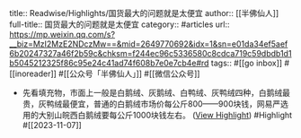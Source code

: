 title:: Readwise/Highlights/国货最大的问题就是太便宜
author:: [[半佛仙人]]
full-title:: 国货最大的问题就是太便宜
category:: #articles
url:: https://mp.weixin.qq.com/s?__biz=MzI2MzE2NDczMw==&mid=2649770692&idx=1&sn=e01da34ef5aef6b20247327a46f2b59c&chksm=f244ec96c5336580c8cdca719c59dbdb1d1b5045212325f86c95e24c41ad74f608b7e0e7cb4e#rd
tags:: #[[go inbox]] #[[inoreader]] #[[公众号「半佛仙人」]] #[[微信公众号]]
- 先看填充物，市面上一般是白鹅绒、灰鹅绒、白鸭绒、灰鸭绒四种，白鹅绒最贵，灰鸭绒最便宜，普通的白鹅绒市场价每公斤800——900块钱，网易严选用的大别山皖西白鹅绒要每公斤1000块钱左右。 ([View Highlight](https://read.readwise.io/read/01hekvq4w4kejtys04sd0b7agg)) #Highlight #[[2023-11-07]]